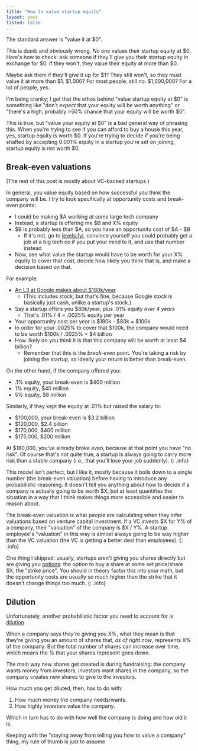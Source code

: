 ```yaml
---
title: "How to value startup equity"
layout: post
listed: false
...
```


The standard answer is "value it at $0".

This is dumb and obviously wrong. *No one* values their startup equity at $0. Here's how to check: ask someone if they'll give you their startup equity in exchange for $0. If they won't, they value their equity at more than $0.

Maybe ask them if they'll give it up for $1? They still won't, so they must value it at more than $1. $1,000? For most people, still no. $1,000,000? For a lot of people, yes.

I'm being cranky; I get that the ethos behind "value startup equity at $0" is something like "don't *expect* that your equity will be worth anything" or "there's a high, probably >50% chance that your equity will be worth $0".

This is true, but "value your equity at $0" is a bad general way of phrasing this. When you're trying to see if you can afford to buy a house this year, yes, startup equity is worth $0. If you're trying to decide if you're being shafted by accepting 0.001% equity in a startup you're set on joining, startup equity is not worth $0.

## Break-even valuations

(The rest of this post is mostly about VC-backed startups.)

In general, you value equity based on how successful you think the company will be. I try to look specifically at opportunity costs and break-even points:

- I could be making $A working at some large tech company
- Instead, a startup is offering me $B and X% equity
- $B is probably less than $A, so you have an opportunity cost of $A - $B
    - If it's not, go to [levels.fyi](https://www.levels.fyi/), convince yourself you could probably get a job at a big tech co if you put your mind to it, and use that number instead
- Now, see what value the startup would have to be worth for your X% equity to cover that cost, decide how likely you think that is, and make a decision based on that.

For example:

- [An L3 at Google makes about $180k/year](https://www.levels.fyi/salary/Google/SE/L3/)
    - (This includes stock, but that's fine, because Google stock is basically just cash, unlike a startup's stock.)
- Say a startup offers you $80k/year, plus .01% equity *over 4 years*
    - That's .01% / 4 = .0025% equity per year
- Your opportunity cost per year is $180k - $80k = $100k
- In order for your .0025% to cover that $100k, the company would need to be worth $100k / .0025% = $4 billion
- How likely do you think it is that this company will be worth at least $4 billion?
    - Remember that this is the *break-even* point. You're taking a risk by joining the startup, so ideally your return is better than break-even.

On the other hand, if the company offered you:

- .1% equity, your break-even is $400 million
- 1% equity, $40 million
- 5% equity, $8 million

Similarly, if they kept the equity at .01% but raised the salary to:

- $100,000, your break-even is $3.2 billion
- $120,000, $2.4 billion
- $170,000, $400 million
- $175,000, $200 million

At $180,000, you've already broke even, because at that point you have "no risk". Of course that's not quite true, a startup is always going to carry more risk than a stable company (i.e., that you'll lose your job suddenly).
{: .info}

This model isn't perfect, but I like it, mostly because it boils down to a
single number (the break-even valuation) before having to introduce any
probabilistic reasoning. It doesn't tell you anything about how to decide if
a company is actually going to be worth $X, but at least quantifies the
situation in a way that I think makes things more accessible and easier to
reason about.

The break-even valuation is what people are calculating when they infer valuations based on venture capital investment. If a VC invests $X for Y% of a company, their "valuation" of the company is $X / Y%. A startup employee's "valuation" in this way is almost always going to be way higher than the VC valuation (the VC is getting a better deal than employees).
{: .info}

One thing I skipped: usually, startups aren't giving you shares directly but are giving you [options](https://www.investopedia.com/terms/s/stockoption.asp): the option to buy a share at some set price/share $X, the "strike price". You should in theory factor this into your math, but the opportunity costs are usually so much higher than the strike that it doesn't change things too much.
{: .info}

## Dilution

Unfortunately, another probabilistic factor you need to account for is [dilution](https://www.investopedia.com/terms/d/dilution.asp).

When a company says they're giving you X%, what they mean is that they're
giving you an amount of shares that, *as of right now*, represents X% of the
company. But the total number of shares can increase over time, which means
the % that your shares represent goes down.

The main way new shares get created is during fundraising: the company wants
money from investors, investors want shares in the company, so the company
creates new shares to give to the investors.

How much you get diluted, then, has to do with:

1. How much money the company needs/wants.
2. How highly investors value the company.

Which in turn has to do with how well the company is doing and how old it is.

Keeping with the "staying away from telling you how to value a company" thing, my rule of thumb is just to assume 

